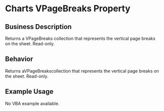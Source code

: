 # Charts VPageBreaks Property

## Business Description
Returns a VPageBreaks collection that represents the vertical page breaks on the sheet. Read-only.

## Behavior
Returns aVPageBreakscollection that represents the vertical page breaks on the sheet. Read-only.

## Example Usage
No VBA example available.